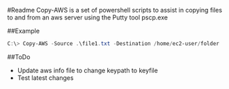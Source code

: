 #Readme
Copy-AWS is a set of powershell scripts to assist in copying files to and from an aws server using the Putty tool pscp.exe

##Example 
```powershell
C:\> Copy-AWS -Source .\file1.txt -Destination /home/ec2-user/folder
```
##ToDo
- Update aws info file to change keypath to keyfile
- Test latest changes